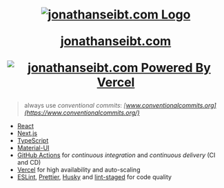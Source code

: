 <h1>
  <p align="center">
    <a href="https://jonathanseibt.com/" target="_blank">
      <img src="https://user-images.githubusercontent.com/56838120/113348969-b5452e80-930d-11eb-98dc-0b9fdece8bb8.png" alt="jonathanseibt.com Logo" />
    </a>
  </p>

  <p align="center">
    <a href="https://jonathanseibt.com/" target="_blank">
      jonathanseibt.com
    </a>
  </p>

  <p align="center">
    <a href="https://vercel.com/jonathanseibt/jonathanseibt-com" target="_blank">
      <img src="https://img.shields.io/static/v1?label=powered%20by&message=vercel&color=black&labelColor=black&logoColor=white&style=for-the-badge&logo=vercel&link=https://vercel.com/jonathanseibt/jonathanseibt-com" alt="jonathanseibt.com Powered By Vercel" />
    </a>
  </p>
</h1>

> always use _conventional commits_: _[www.conventionalcommits.org](https://www.conventionalcommits.org/)_

- [React](https://reactjs.org/)
- [Next.js](https://nextjs.org/)
- [TypeScript](https://www.typescriptlang.org/)
- [Material-UI](https://material-ui.com/)
- [GitHub Actions](https://github.com/features/actions/) for _continuous integration_ and _continuous delivery_ (CI and CD)
- [Vercel](https://vercel.com/) for high availability and auto-scaling
- [ESLint](https://eslint.org/), [Prettier](https://prettier.io/), [Husky](https://typicode.github.io/husky/) and [lint-staged](https://github.com/okonet/lint-staged/) for code quality
